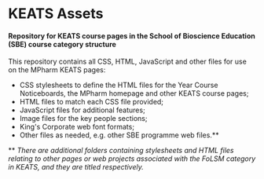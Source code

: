 # KEATS Assets
<h4>Repository for KEATS course pages in the School of Bioscience Education (SBE) course category structure</h4>
<p>This repository contains all CSS, HTML, JavaScript and other files for use on the MPharm KEATS pages:</p>
<ul>
  <li>CSS stylesheets to define the HTML files for the Year Course Noticeboards, the MPharm homepage and other KEATS course pages;</li>
  <li>HTML files to match each CSS file provided;</li>
  <li>JavaScript files for additional features;</li>
  <li>Image files for the key people sections;</li>
  <li>King's Corporate web font formats;</li>
  <li>Other files as needed, e.g. other SBE programme web files.**</li>
</ul>
<p>** <i>There are additional folders containing stylesheets and HTML files relating to other pages or web projects associated with the FoLSM category in KEATS, and they are titled respectively.</i></p>

